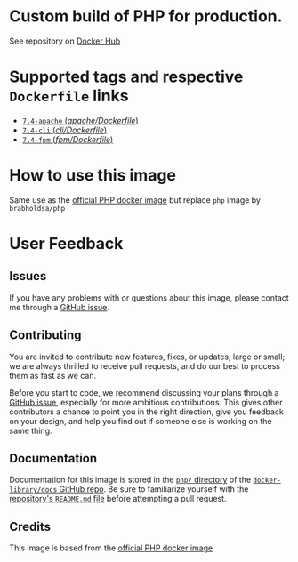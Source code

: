 # Custom build of PHP for production.

See repository on [Docker Hub](https://hub.docker.com/repository/docker/brabholdsa/php)

# Supported tags and respective `Dockerfile` links

- [ `7.4-apache` (*apache/Dockerfile*)](https://github.com/brabhold/docker-php/blob/master/apache/Dockerfile)
- [ `7.4-cli` (*cli/Dockerfile*)](https://github.com/brabhold/docker-php/blob/master/cli/Dockerfile)
- [ `7.4-fpm` (*fpm/Dockerfile*)](https://github.com/brabhold/docker-php/blob/master/fpm/Dockerfile)

# How to use this image

Same use as the [official PHP docker image](https://hub.docker.com/_/php/) but replace `php` image by `brabholdsa/php`

# User Feedback

## Issues

If you have any problems with or questions about this image, please contact me through a [GitHub issue](https://github.com/brabhold/docker-php/issues).

## Contributing

You are invited to contribute new features, fixes, or updates, large or small; we are always thrilled to receive pull requests, and do our best to process them as fast as we can.

Before you start to code, we recommend discussing your plans through a [GitHub issue](https://github.com/docker-library/php/issues), especially for more ambitious contributions. This gives other contributors a chance to point you in the right direction, give you feedback on your design, and help you find out if someone else is working on the same thing.

## Documentation

Documentation for this image is stored in the [`php/` directory](https://github.com/docker-library/docs/tree/master/php) of the [`docker-library/docs` GitHub repo](https://github.com/docker-library/docs). Be sure to familiarize yourself with the [repository's `README.md` file](https://github.com/docker-library/docs/blob/master/README.md) before attempting a pull request.

## Credits

This image is based from the [official PHP docker image](https://hub.docker.com/_/php/)
